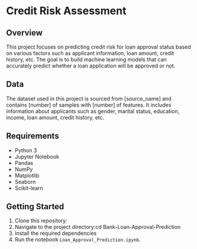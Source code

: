 #   Credit Risk Assessment 

## Overview
This project focuses on predicting credit risk for loan approval status based on various factors such as applicant information, loan amount, credit history, etc. The goal is to build machine learning models that can accurately predict whether a loan application will be approved or not.

## Data
The dataset used in this project is sourced from [source_name] and contains [number] of samples with [number] of features. It includes information about applicants such as gender, marital status, education, income, loan amount, credit history, etc.

## Requirements
- Python 3
- Jupyter Notebook
- Pandas
- NumPy
- Matplotlib
- Seaborn
- Scikit-learn

## Getting Started
1. Clone this repository:
2. Navigate to the project directory:cd Bank-Loan-Approval-Prediction
3. Install the required dependencies
4. Run the notebook `Loan_Approval_Prediction.ipynb`.
